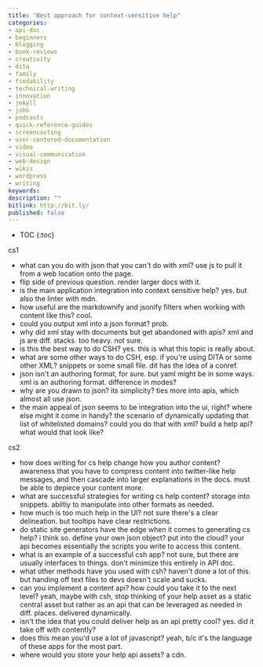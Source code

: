 ```yaml
---
title: "Best approach for context-sensitive help"
categories:
- api-doc
- beginners
- blogging
- book-reviews
- creativity
- dita
- family
- findability
- technical-writing
- innovation
- jekyll
- jobs
- podcasts
- quick-reference-guides
- screencasting
- user-centered-documentation
- video
- visual-communication
- web-design
- wikis
- wordpress
- writing
keywords:
description: ""
bitlink: http://bit.ly/
published: false
---
```


* TOC
{:toc}

cs1
- what can you do with json that you can't do with xml? use js to pull it from a web location onto the page.
- flip side of previous question. render larger docs with it.
- is the main application integration into context sensitive help? yes. but also the linter with mdn.
- how useful are the markdownify and jsonify filters when working with content like this? cool.
- could you output xml into a json format? prob.
- why did xml stay with documents but get abandoned with apis? xml and js are diff. stacks. too heavy. not sure.
- is this the best way to do CSH? yes. this is what this topic is really about.
- what are some other ways to do CSH, esp. if you're using DITA or some other XML? snippets or some small file. dit has the idea of a conref.
- json isn't an authoring format, for sure. but yaml might be in some ways. xml is an authoring format. difference in modes?
- why are you drawn to json? its simplicity? ties more into apis, which almost all use json.
- the main appeal of json seems to be integration into the ui, right? where else might it come in handy? the scenario of dynamically updating that list of whitelisted domains? could you do that with xml? build a help api? what would that look like?

cs2
- how does writing for cs help change how you author content? awareness that you have to compress content into twitter-like help messages, and then cascade into larger explanations in the docs. must be able to depiece your content more.
- what are successful strategies for writing cs help content? storage into snippets. abiltiy to manipulate into other formats as needed.
- how much is too much help in the UI? not sure there's a clear delineation. but tooltips have clear restrictions.
- do static site generators have the edge when it comes to generating cs help? i think so. define your own json object? put into the cloud? your api becomes essentially the scripts you write to access this content.
- what is an example of a successful csh app? not sure, but there are usually interfaces to things. don't minimize this entirely in API doc.
- what other methods have you used with csh? haven't done a lot of this. but handing off text files to devs doesn't scale and sucks.
- can you implement a content api? how could you take it to the next level? yeah, maybe with csh, stop thinking of your help asset as a static central asset but rather as an api that can be leveraged as needed in diff. places. delivered dynamically.
- isn't the idea that you could deliver help as an api pretty cool? yes. did it take off with contently?
- does this mean you'd use a lot of javascript? yeah, b/c it's the language of these apps for the most part.
- where would you store your help api assets? a cdn.
